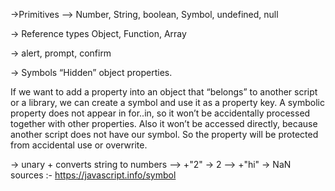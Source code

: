 ->Primitives
--> Number, String, boolean, Symbol, undefined, null

-> Reference types
Object, Function, Array

-> alert, prompt, confirm

-> Symbols
“Hidden” object properties.

If we want to add a property into an object that “belongs” to another script or a library, we can create a symbol and use it as a property key. A symbolic property does not appear in for..in, so it won’t be accidentally processed together with other properties. Also it won’t be accessed directly, because another script does not have our symbol. So the property will be protected from accidental use or overwrite.

-> unary + converts string to numbers
--> +"2" -> 2
--> +"hi" -> NaN
sources :-
https://javascript.info/symbol
